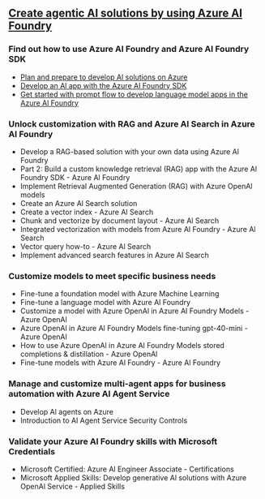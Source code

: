 ## [Create agentic AI solutions by using Azure AI Foundry](https://learn.microsoft.com/en-us/plans/34mi6tezkd7em)

### Find out how to use Azure AI Foundry and Azure AI Foundry SDK
- [Plan and prepare to develop Al solutions on Azure](./PlanAISolutions.md)
- [Develop an Al app with the Azure AI Foundry SDK](./DevelopAIApp.md)
- [Get started with prompt flow to develop language model apps in the Azure Al Foundry](./PromptFlow.md)

### Unlock customization with RAG and Azure AI Search in Azure AI Foundry
- Develop a RAG-based solution with your own data using Azure Al Foundry
- Part 2: Build a custom knowledge retrieval (RAG) app with the Azure Al Foundry SDK - Azure Al Foundry
- Implement Retrieval Augmented Generation (RAG) with Azure OpenAl models
- Create an Azure Al Search solution
- Create a vector index - Azure Al Search
- Chunk and vectorize by document layout - Azure Al Search
- Integrated vectorization with models from Azure Al Foundry - Azure Al Search
- Vector query how-to - Azure Al Search
- Implement advanced search features in Azure AI Search

### Customize models to meet specific business needs
- Fine-tune a foundation model with Azure Machine Learning
- Fine-tune a language model with Azure Al Foundry
- Customize a model with Azure OpenAl in Azure AI Foundry Models - Azure OpenAl
- Azure OpenAl in Azure Al Foundry Models fine-tuning gpt-40-mini - Azure OpenAl
- How to use Azure OpenAl in Azure Al Foundry Models stored completions & distillation - Azure OpenAl
- Fine-tune models with Azure Al Foundry - Azure Al Foundry

### Manage and customize multi-agent apps for business automation with Azure AI Agent Service
- Develop Al agents on Azure
- Introduction to Al Agent Service Security Controls

### Validate your Azure AI Foundry skills with Microsoft Credentials
- Microsoft Certified: Azure Al Engineer Associate - Certifications
- Microsoft Applied Skills: Develop generative Al solutions with Azure OpenAl Service - Applied Skills
